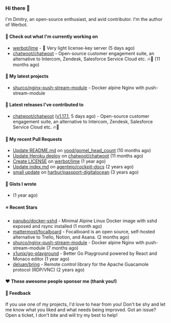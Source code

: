 ### Hi there 👋

I'm Dmitry, an open-source enthusiast, and avid contributor. I'm the author of Werbot. 

#### 👷 Check out what I'm currently working on

- [werbot/lime](https://github.com/werbot/lime) - 🍋 Very light license-key server (5 days ago)
- [chatwoot/chatwoot](https://github.com/chatwoot/chatwoot) - Open-source customer engagement suite, an alternative to Intercom, Zendesk, Salesforce Service Cloud etc. 🔥💬 (11 months ago)

#### 🌱 My latest projects

- [shurco/nginx-push-stream-module](https://github.com/shurco/nginx-push-stream-module) - Docker alpine Nginx with push-stream-module

#### 🔭 Latest releases I've contributed to

- [chatwoot/chatwoot](https://github.com/chatwoot/chatwoot) ([v1.17.1](https://github.com/chatwoot/chatwoot/releases/tag/v1.17.1), 5 days ago) - Open-source customer engagement suite, an alternative to Intercom, Zendesk, Salesforce Service Cloud etc. 🔥💬

#### 🔨 My recent Pull Requests

- [Update README.md](https://github.com/vood/gomel_head_count/pull/1) on [vood/gomel_head_count](https://github.com/vood/gomel_head_count) (10 months ago)
- [Update Heroku deploy](https://github.com/chatwoot/chatwoot/pull/1030) on [chatwoot/chatwoot](https://github.com/chatwoot/chatwoot) (11 months ago)
- [Create LICENSE](https://github.com/werbot/lime/pull/1) on [werbot/lime](https://github.com/werbot/lime) (1 year ago)
- [Update index.md](https://github.com/agentejo/cockpit-docs/pull/18) on [agentejo/cockpit-docs](https://github.com/agentejo/cockpit-docs) (2 years ago)
- [small update](https://github.com/harbur/passport-digitalocean/pull/1) on [harbur/passport-digitalocean](https://github.com/harbur/passport-digitalocean) (3 years ago)

#### 📓 Gists I wrote

- [](https://gist.github.com/959752bb9b046d792e71ca185f48d641) (1 year ago)

#### ⭐ Recent Stars

- [panubo/docker-sshd](https://github.com/panubo/docker-sshd) - Minimal Alpine Linux Docker image with sshd exposed and rsync installed (1 month ago)
- [mattermost/focalboard](https://github.com/mattermost/focalboard) - Focalboard is an open source, self-hosted alternative to Trello, Notion, and Asana. (2 months ago)
- [shurco/nginx-push-stream-module](https://github.com/shurco/nginx-push-stream-module) - Docker alpine Nginx with push-stream-module (7 months ago)
- [x1unix/go-playground](https://github.com/x1unix/go-playground) - Better Go Playground powered by React and Monaco editor (1 year ago)
- [deluan/bring](https://github.com/deluan/bring) - Remote control library for the Apache Guacamole protocol (RDP/VNC) (2 years ago)

#### ❤️ These awesome people sponsor me (thank you!)


#### 💬 Feedback

If you use one of my projects, I'd love to hear from you! Don't be shy and let me know what you liked
and what needs being improved. Got an issue? Open a ticket, I don't bite and will try my best to help!

